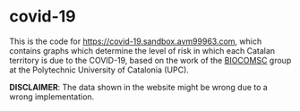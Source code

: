 # covid-19
This is the code for https://covid-19.sandbox.avm99963.com, which contains graphs which determine the level of risk in which each Catalan territory is due to the COVID-19, based on the work of the [BIOCOMSC](https://biocomsc.upc.edu/en/covid-19/daily-report) group at the Polytechnic University of Catalonia (UPC).

**DISCLAIMER**: The data shown in the website might be wrong due to a wrong implementation.
